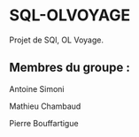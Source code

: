 # SQL-OLVOYAGE

Projet de SQl, OL Voyage.

## Membres du groupe : 

Antoine Simoni 

Mathieu Chambaud

Pierre Bouffartigue


